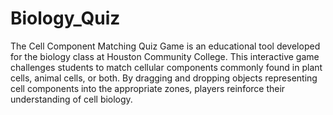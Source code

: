 # Biology_Quiz
 The Cell Component Matching Quiz Game is an educational tool developed for the biology class at Houston Community College. This interactive game challenges students to match cellular components commonly found in plant cells, animal cells, or both. By dragging and dropping objects representing cell components into the appropriate zones, players reinforce their understanding of cell biology.
